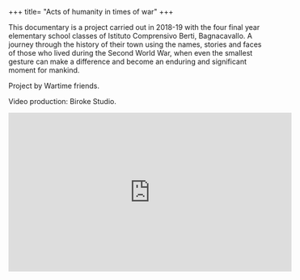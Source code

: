 +++
title= "Acts of humanity in times of war"
+++

This documentary is a project carried out in 2018-19  with the four final year elementary school classes of Istituto Comprensivo Berti, Bagnacavallo.
A journey through the history of their town using the names, stories and faces of those who lived during the Second World War, when even the smallest gesture can make a difference and become an enduring and significant moment for mankind.

Project by Wartime friends.

Video production: Biroke Studio.

<iframe width="560" height="315" src="https://www.youtube.com/embed/DVuP5_qCyM0" frameborder="0" allow="accelerometer; autoplay; encrypted-media; gyroscope; picture-in-picture" allowfullscreen></iframe>

